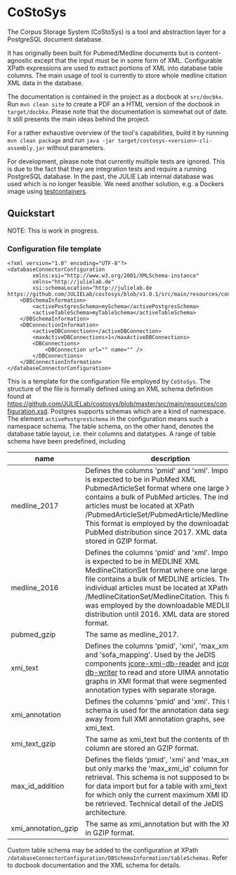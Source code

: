 # CoStoSys
The Corpus Storage System (CoStoSys) is a tool and abstraction layer for a PostgreSQL document database.

It has originally been built for Pubmed/Medline documents but is content-agnostic except that the input must be in some form of XML. Configurable XPath expressions are used to extract portions of XML into database table columns. The main usage of tool is currently to store whole medline citation XML data in the database.

The documentation is contained in the project as a docbook at <code>src/docbkx</code>. Run `mvn clean site` to create a PDF an a HTML version of the docbook in <code>target/docbkx</code>.
Please note that the documentation is somewhat out of date. It still presents the main ideas behind the project.

For a rather exhaustive overview of the tool's capabilities, build it by running `mvn clean package` and run `java -jar target/costosys-<version>-cli-assembly.jar` without parameters.

For development, please note that currently multiple tests are ignored. This is due to the fact that they are integration tests and require a running PostgreSQL database. In the past, the JULIE Lab internal database was used which is no longer feasible. We need another solution, e.g. a Dockers image using [testcontainers](https://www.testcontainers.org/).

## Quickstart

NOTE: This is work in progress.

### Configuration file template

    <?xml version="1.0" encoding="UTF-8"?>
    <databaseConnectorConfiguration
            xmlns:xsi="http://www.w3.org/2001/XMLSchema-instance"
            xmlns="http://julielab.de"
            xsi:schemaLocation="http://julielab.de https://github.com/JULIELab/costosys/blob/v1.0.1/src/main/resources/configuration.xsd">
        <DBSchemaInformation>
            <activePostgresSchema>mySchema</activePostgresSchema>
            <activeTableSchema>myTableSchema</activeTableSchema>
        </DBSchemaInformation>
        <DBConnectionInformation>
            <activeDBConnection></activeDBConnection>
            <maxActiveDBConnections>1</maxActiveDBConnections>
            <DBConnections>
                <DBConnection url="" name="" />
            </DBConnections>
        </DBConnectionInformation>
    </databaseConnectorConfiguration>

This is a template for the configuration file employed by `CoStoSys`. The structure of the file is formally defined
using an XML schema definition found at https://github.com/JULIELab/costosys/blob/master/src/main/resources/configuration.xsd.
Postgres supports schemas which are a kind of namespace. The element `activePostgresSchema` in the configuration means such a namespace schema.
The table schema, on the other hand, denotes the database table layout, i.e. their columns and datatypes. A range of table schema
have been predefined, including

|  name               | description |
|---------------------|------------- |
| medline_2017        | Defines the columns 'pmid' and 'xml'. Import data is expected to be in PubMed XML PubmedArticleSet format where one large XML file contains a bulk of PubMed articles. The individual articles must be located at XPath /PubmedArticleSet/PubmedArticle/MedlineCitation. This format is employed by the downloadable PubMed distribution since 2017. XML data are stored in GZIP format.|
| medline_2016        | Defines the columns 'pmid' and 'xml'. Import data is expected to be in MEDLINE XML MedlineCitationSet format where one large XML file contains a bulk of MEDLINE articles. The individual articles must be located at XPath /MedlineCitationSet/MedlineCitation. This format was employed by the downloadable MEDLINE distribution until 2016. XML data are stored in GZIP format.        |
| pubmed_gzip         | The same as medline_2017.           |
| xmi_text            | Defines the columns 'pmid', 'xmi', 'max_xmi_id' and 'sofa_mapping'. Used by the JeDIS components [jcore-xmi-db-reader](https://github.com/JULIELab/jcore-base/tree/b2128199bd548dd989b0d7c198634ed79670e8c7/jcore-xmi-db-reader) and [jcore-xmi-db-writer](https://github.com/JULIELab/jcore-base/tree/b2128199bd548dd989b0d7c198634ed79670e8c7/jcore-xmi-db-writer) to read and store UIMA annotation graphs in XMI format that were segmented into annotation types with separate storage.|
| xmi_annotation      | Defines the columns 'pmid' and 'xmi'. This table schema is used for the annotation data segmented away from full XMI annotation graphs, see xmi_text.          |
| xmi_text_gzip       | The same as xmi_text but the contents of the xmi column are stored an GZIP format.|
| max_id_addition     | Defines the fields 'pmid', 'xmi' and 'max_xmi_id' but only marks the 'max_xmi_id' column for retrieval. This schema is not supposed to be used for data import but for a table with xmi_text schema for which only the current maximum XMI ID should be retrieved. Technical detail of the JeDIS architecture.|
| xmi_annotation_gzip | The same as xmi_annotation but with the XMI data in GZIP format.|

Custom table schema may be added to the configuration at XPath `/databaseConnectorConfiguration/DBSchemaInformation/tableSchemas`. Refer to docbook documentation and the XML schema for details.